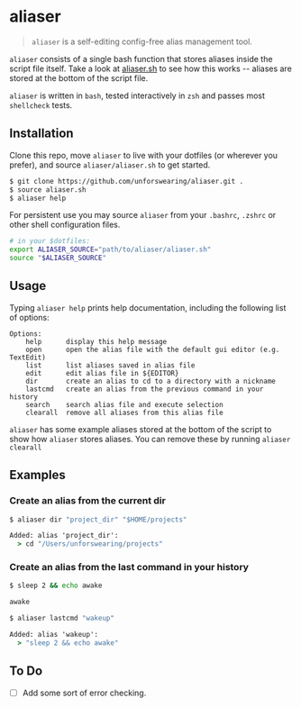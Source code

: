 # aliaser

> `aliaser` is a self-editing config-free alias management tool.

`aliaser` consists of a single bash function that stores aliases inside the script file itself. Take a look at [aliaser.sh](aliaser.sh) to see how this works -- aliases are stored at the bottom of the script file.

`aliaser` is written in `bash`, tested interactively in `zsh` and passes most `shellcheck` tests.

## Installation

Clone this repo, move `aliaser` to live with your dotfiles (or wherever you prefer), and source `aliaser/aliaser.sh` to get started.

```bash
$ git clone https://github.com/unforswearing/aliaser.git .
$ source aliaser.sh
$ aliaser help
```

For persistent use you may source `aliaser` from your `.bashrc`, `.zshrc` or other shell configuration files.

```bash
# in your $dotfiles:
export ALIASER_SOURCE="path/to/aliaser/aliaser.sh"
source "$ALIASER_SOURCE"
```

## Usage

Typing `aliaser help` prints  help documentation, including the following list of options:

```
Options:
    help      display this help message
    open      open the alias file with the default gui editor (e.g. TextEdit)
    list      list aliases saved in alias file
    edit      edit alias file in ${EDITOR}
    dir       create an alias to cd to a directory with a nickname
    lastcmd   create an alias from the previous command in your history
    search    search alias file and execute selection
    clearall  remove all aliases from this alias file
```

`aliaser` has some example aliases stored at the bottom of the script to show how `aliaser` stores aliases. You can remove these by running `aliaser clearall`

## Examples

### Create an alias from the current dir

```cmd
$ aliaser dir "project_dir" "$HOME/projects"

Added: alias 'project_dir':
  > cd "/Users/unforswearing/projects"
```

### Create an alias from the last command in your history

```cmd
$ sleep 2 && echo awake

awake

$ aliaser lastcmd "wakeup"

Added: alias 'wakeup':
  > "sleep 2 && echo awake"
```

## To Do

- [ ] Add some sort of error checking.
